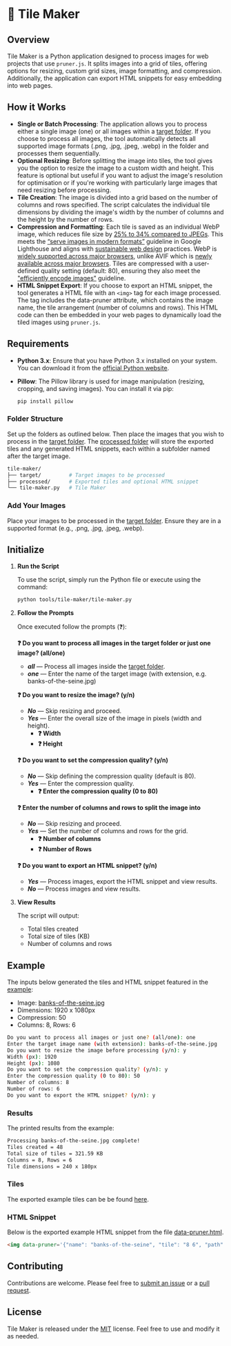 # 🧩 Tile Maker

## Overview

Tile Maker is a Python application designed to process images for web projects that use `pruner.js`. It splits images into a grid of tiles, offering options for resizing, custom grid sizes, image formatting, and compression. Additionally, the application can export HTML snippets for easy embedding into web pages.

## How it Works

- **Single or Batch Processing**: The application allows you to process either a single image (one) or all images within a [target folder](/tools/tile-maker/target/). If you choose to process all images, the tool automatically detects all supported image formats (.png, .jpg, .jpeg, .webp) in the folder and processes them sequentially.
- **Optional Resizing**: Before splitting the image into tiles, the tool gives you the option to resize the image to a custom width and height. This feature is optional but useful if you want to adjust the image's resolution for optimisation or if you're working with particularly large images that need resizing before processing.
- **Tile Creation**: The image is divided into a grid based on the number of columns and rows specified. The script calculates the individual tile dimensions by dividing the image's width by the number of columns and the height by the number of rows.
- **Compression and Formatting**: Each tile is saved as an individual WebP image, which reduces file size by [25% to 34% compared to JPEGs](https://developers.google.com/speed/webp/docs/webp_study#conclusion). This meets the [“serve images in modern formats”](https://developer.chrome.com/docs/lighthouse/performance/uses-webp-images) guideline in Google Lighthouse and aligns with [sustainable web design](https://github.com/Sustainable-WWW/Sustainable-Web-Practices-Wiki/blob/main/Wiki/Image/Image_Formats.md) practices. WebP is [widely supported across major browsers](https://caniuse.com/webp), unlike AVIF which is [newly available across major browsers](https://caniuse.com/avif). Tiles are compressed with a user-defined quality setting (default: 80), ensuring they also meet the ["efficiently encode images"](https://developer.chrome.com/docs/lighthouse/performance/uses-optimized-images) guideline.
- **HTML Snippet Export**: If you choose to export an HTML snippet, the tool generates a HTML file with an `<img>` tag for each image processed. The tag includes the data-pruner attribute, which contains the image name, the tile arrangement (number of columns and rows). This HTML code can then be embedded in your web pages to dynamically load the tiled images using `pruner.js`.

## Requirements

- **Python 3.x**: Ensure that you have Python 3.x installed on your system. You can download it from the [official Python website](https://python.org/downloads/).
- **Pillow**: The Pillow library is used for image manipulation (resizing, cropping, and saving images). You can install it via pip:

  ```bash
  pip install pillow
  ```

### Folder Structure

Set up the folders as outlined below. Then place the images that you wish to process in the [target folder](/tools/tile-maker/target/). The [processed folder](/tools/tile-maker/processed/) will store the exported tiles and any generated HTML snippets, each within a subfolder named after the target image.

```bash
tile-maker/
├── target/         # Target images to be processed
├── processed/      # Exported tiles and optional HTML snippet
└── tile-maker.py   # Tile Maker
```

### Add Your Images

Place your images to be processed in the [target folder](/tools/tile-maker/target/). Ensure they are in a supported format (e.g., .png, .jpg, .jpeg, .webp).

## Initialize

1. **Run the Script**

    To use the script, simply run the Python file or execute using the command:

    ```bash
    python tools/tile-maker/tile-maker.py
    ```

2. **Follow the Prompts**

    Once executed follow the prompts (❓):

      **❓ Do you want to process all images in the target folder or just one image? (all/one)**
      - ***all*** — Process all images inside the [target folder](/tools/tile-maker/target/).
      - ***one*** —  Enter the name of the target image (with extension, e.g. banks-of-the-seine.jpg)

      **❓ Do you want to resize the image? (y/n)**
      - ***No*** — Skip resizing and proceed.
      - ***Yes*** — Enter the overall size of the image in pixels (width and height).
        - **❓ Width**
        - **❓ Height**

      **❓ Do you want to set the compression quality? (y/n)**
      - ***No*** — Skip defining the compression quality (default is 80).
      - ***Yes*** — Enter the compression quality.
        - **❓ Enter the compression quality (0 to 80)**

      **❓ Enter the number of columns and rows to split the image into**
      - ***No*** — Skip resizing and proceed.
      - ***Yes*** — Set the number of columns and rows for the grid.
        - **❓ Number of columns**
        - **❓ Number of Rows**
        
      **❓ Do you want to export an HTML snippet? (y/n)**
      - ***Yes*** — Process images, export the HTML snippet and view results.
      - ***No*** — Process images and view results.

3.	**View Results**

    The script will output:

      - Total tiles created
      - Total size of tiles (KB)
      - Number of columns and rows

## Example

The inputs below generated the tiles and HTML snippet featured in the [example](/README.md#example):

- Image: [banks-of-the-seine.jpg](/tools/tile-maker/target/banks-of-the-seine.jpg)
- Dimensions: 1920 x 1080px
- Compression: 50
- Columns: 8, Rows: 6

```bash
Do you want to process all images or just one? (all/one): one
Enter the target image name (with extension): banks-of-the-seine.jpg
Do you want to resize the image before processing (y/n): y
Width (px): 1920
Height (px): 1080
Do you want to set the compression quality? (y/n): y
Enter the compression quality (0 to 80): 50
Number of columns: 8
Number of rows: 6
Do you want to export the HTML snippet? (y/n): y
```

### Results

The printed results from the example:

```bash
Processing banks-of-the-seine.jpg complete!
Tiles created = 48
Total size of tiles = 321.59 KB
Columns = 8, Rows = 6
Tile dimensions = 240 x 180px
```

### Tiles

The exported example tiles can be be found [here](/tools/tile-maker/processed/banks-of-the-seine/).

### HTML Snippet

Below is the exported example HTML snippet from the file [data-pruner.html](/tools/tile-maker/processed/banks-of-the-seine/data-pruner.html).

```html
<img data-pruner='{"name": "banks-of-the-seine", "tile": "8 6", "path": "your-path-here/"}' alt="" loading="lazy">
```

## Contributing

Contributions are welcome. Please feel free to [submit an issue](https://github.com/overbrowsing/pruner/issues) or a [pull request](https://github.com/overbrowsing/pruner/pulls).

## License

Tile Maker is released under the [MIT](/LICENSE) license. Feel free to use and modify it as needed.